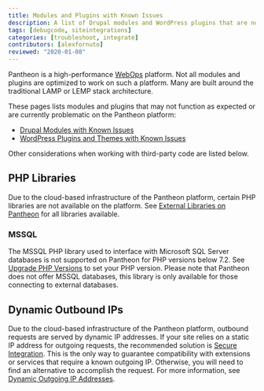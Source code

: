 ```yaml
---
title: Modules and Plugins with Known Issues
description: A list of Drupal modules and WordPress plugins that are not supported and/or require workarounds.
tags: [debugcode, siteintegrations]
categories: [troubleshoot, integrate]
contributors: [alexfornuto]
reviewed: "2020-01-08"
---
```


Pantheon is a high-performance [WebOps](/pantheon-workflow) platform. Not all modules and plugins are optimized to work on such a platform. Many are built around the traditional LAMP or LEMP stack architecture.

These pages lists modules and plugins that may not function as expected or are currently problematic on the Pantheon platform:

- [Drupal Modules with Known Issues](/modules-known-issues)
- [WordPress Plugins and Themes with Known Issues](/plugins-known-issues)

Other considerations when working with third-party code are listed below.

## PHP Libraries

Due to the cloud-based infrastructure of the Pantheon platform, certain PHP libraries are not available on the platform. See [External Libraries on Pantheon](/external-libraries) for all libraries available.

### MSSQL

The MSSQL PHP library used to interface with Microsoft SQL Server databases is not supported on Pantheon for PHP versions below 7.2. See [Upgrade PHP Versions](/php-versions) to set your PHP version. Please note that Pantheon does not offer MSSQL databases, this library is only available for those connecting to external databases.

## Dynamic Outbound IPs

Due to the cloud-based infrastructure of the Pantheon platform, outbound requests are served by dynamic IP addresses. If your site relies on a static IP address for outgoing requests, the recommended solution is [Secure Integration](/secure-integration). This is the only way to guarantee compatibility with extensions or services that require a known outgoing IP. Otherwise, you will need to find an alternative to accomplish the request. For more information, see [Dynamic Outgoing IP Addresses](/outgoing-ips).

<Partial file="tmp-directory.md" />
